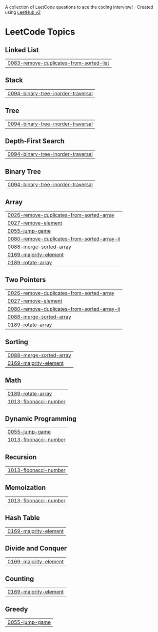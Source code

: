 A collection of LeetCode questions to ace the coding interview! - Created using [LeetHub v2](https://github.com/arunbhardwaj/LeetHub-2.0)
<!---LeetCode Topics Start-->
# LeetCode Topics
## Linked List
|  |
| ------- |
| [0083-remove-duplicates-from-sorted-list](https://github.com/Macbooque/LeetCode/tree/master/0083-remove-duplicates-from-sorted-list) |
## Stack
|  |
| ------- |
| [0094-binary-tree-inorder-traversal](https://github.com/Macbooque/LeetCode/tree/master/0094-binary-tree-inorder-traversal) |
## Tree
|  |
| ------- |
| [0094-binary-tree-inorder-traversal](https://github.com/Macbooque/LeetCode/tree/master/0094-binary-tree-inorder-traversal) |
## Depth-First Search
|  |
| ------- |
| [0094-binary-tree-inorder-traversal](https://github.com/Macbooque/LeetCode/tree/master/0094-binary-tree-inorder-traversal) |
## Binary Tree
|  |
| ------- |
| [0094-binary-tree-inorder-traversal](https://github.com/Macbooque/LeetCode/tree/master/0094-binary-tree-inorder-traversal) |
## Array
|  |
| ------- |
| [0026-remove-duplicates-from-sorted-array](https://github.com/demerle/LeetCode/tree/master/0026-remove-duplicates-from-sorted-array) |
| [0027-remove-element](https://github.com/demerle/LeetCode/tree/master/0027-remove-element) |
| [0055-jump-game](https://github.com/demerle/LeetCode/tree/master/0055-jump-game) |
| [0080-remove-duplicates-from-sorted-array-ii](https://github.com/demerle/LeetCode/tree/master/0080-remove-duplicates-from-sorted-array-ii) |
| [0088-merge-sorted-array](https://github.com/demerle/LeetCode/tree/master/0088-merge-sorted-array) |
| [0169-majority-element](https://github.com/demerle/LeetCode/tree/master/0169-majority-element) |
| [0189-rotate-array](https://github.com/demerle/LeetCode/tree/master/0189-rotate-array) |
## Two Pointers
|  |
| ------- |
| [0026-remove-duplicates-from-sorted-array](https://github.com/demerle/LeetCode/tree/master/0026-remove-duplicates-from-sorted-array) |
| [0027-remove-element](https://github.com/demerle/LeetCode/tree/master/0027-remove-element) |
| [0080-remove-duplicates-from-sorted-array-ii](https://github.com/demerle/LeetCode/tree/master/0080-remove-duplicates-from-sorted-array-ii) |
| [0088-merge-sorted-array](https://github.com/demerle/LeetCode/tree/master/0088-merge-sorted-array) |
| [0189-rotate-array](https://github.com/demerle/LeetCode/tree/master/0189-rotate-array) |
## Sorting
|  |
| ------- |
| [0088-merge-sorted-array](https://github.com/demerle/LeetCode/tree/master/0088-merge-sorted-array) |
| [0169-majority-element](https://github.com/demerle/LeetCode/tree/master/0169-majority-element) |
## Math
|  |
| ------- |
| [0189-rotate-array](https://github.com/demerle/LeetCode/tree/master/0189-rotate-array) |
| [1013-fibonacci-number](https://github.com/demerle/LeetCode/tree/master/1013-fibonacci-number) |
## Dynamic Programming
|  |
| ------- |
| [0055-jump-game](https://github.com/demerle/LeetCode/tree/master/0055-jump-game) |
| [1013-fibonacci-number](https://github.com/demerle/LeetCode/tree/master/1013-fibonacci-number) |
## Recursion
|  |
| ------- |
| [1013-fibonacci-number](https://github.com/demerle/LeetCode/tree/master/1013-fibonacci-number) |
## Memoization
|  |
| ------- |
| [1013-fibonacci-number](https://github.com/demerle/LeetCode/tree/master/1013-fibonacci-number) |
## Hash Table
|  |
| ------- |
| [0169-majority-element](https://github.com/demerle/LeetCode/tree/master/0169-majority-element) |
## Divide and Conquer
|  |
| ------- |
| [0169-majority-element](https://github.com/demerle/LeetCode/tree/master/0169-majority-element) |
## Counting
|  |
| ------- |
| [0169-majority-element](https://github.com/demerle/LeetCode/tree/master/0169-majority-element) |
## Greedy
|  |
| ------- |
| [0055-jump-game](https://github.com/demerle/LeetCode/tree/master/0055-jump-game) |
<!---LeetCode Topics End-->